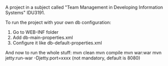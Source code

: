 A project in a subject called "Team Management in Developing Information Systems" IDU3191.

To run the project with your own db configuration:
1) Go to WEB-INF folder
2) Add db-main-properties.xml
3) Configure it like db-default-properties.xml

And now to run the whole stuff:
mvn clean
mvn compile
mvn war:war
mvn jetty:run-war -Djetty.port=xxxx (not mandatory, default is 8080)